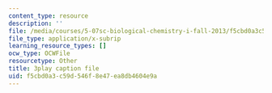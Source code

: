 ```yaml
---
content_type: resource
description: ''
file: /media/courses/5-07sc-biological-chemistry-i-fall-2013/f5cbd0a3c59d546f8e47ea8db4604e9a_h20EdXcopeY.vtt
file_type: application/x-subrip
learning_resource_types: []
ocw_type: OCWFile
resourcetype: Other
title: 3play caption file
uid: f5cbd0a3-c59d-546f-8e47-ea8db4604e9a
---
```

